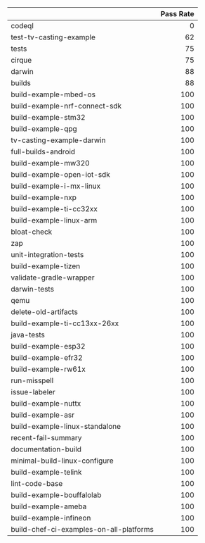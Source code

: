 |                                         |   Pass Rate |
|:----------------------------------------|------------:|
| codeql                                  |           0 |
| test-tv-casting-example                 |          62 |
| tests                                   |          75 |
| cirque                                  |          75 |
| darwin                                  |          88 |
| builds                                  |          88 |
| build-example-mbed-os                   |         100 |
| build-example-nrf-connect-sdk           |         100 |
| build-example-stm32                     |         100 |
| build-example-qpg                       |         100 |
| tv-casting-example-darwin               |         100 |
| full-builds-android                     |         100 |
| build-example-mw320                     |         100 |
| build-example-open-iot-sdk              |         100 |
| build-example-i-mx-linux                |         100 |
| build-example-nxp                       |         100 |
| build-example-ti-cc32xx                 |         100 |
| build-example-linux-arm                 |         100 |
| bloat-check                             |         100 |
| zap                                     |         100 |
| unit-integration-tests                  |         100 |
| build-example-tizen                     |         100 |
| validate-gradle-wrapper                 |         100 |
| darwin-tests                            |         100 |
| qemu                                    |         100 |
| delete-old-artifacts                    |         100 |
| build-example-ti-cc13xx-26xx            |         100 |
| java-tests                              |         100 |
| build-example-esp32                     |         100 |
| build-example-efr32                     |         100 |
| build-example-rw61x                     |         100 |
| run-misspell                            |         100 |
| issue-labeler                           |         100 |
| build-example-nuttx                     |         100 |
| build-example-asr                       |         100 |
| build-example-linux-standalone          |         100 |
| recent-fail-summary                     |         100 |
| documentation-build                     |         100 |
| minimal-build-linux-configure           |         100 |
| build-example-telink                    |         100 |
| lint-code-base                          |         100 |
| build-example-bouffalolab               |         100 |
| build-example-ameba                     |         100 |
| build-example-infineon                  |         100 |
| build-chef-ci-examples-on-all-platforms |         100 |